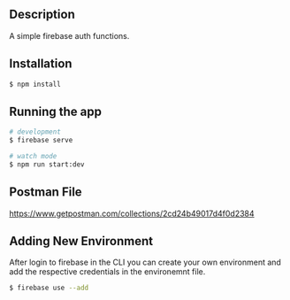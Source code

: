 ## Description

A simple firebase auth functions.

## Installation

```bash
$ npm install
```

## Running the app

```bash
# development
$ firebase serve

# watch mode
$ npm run start:dev

```

## Postman File

https://www.getpostman.com/collections/2cd24b49017d4f0d2384

## Adding New Environment

After login to firebase in the CLI you can create your own environment and add the respective credentials in the environemnt file.

```bash
$ firebase use --add
```
